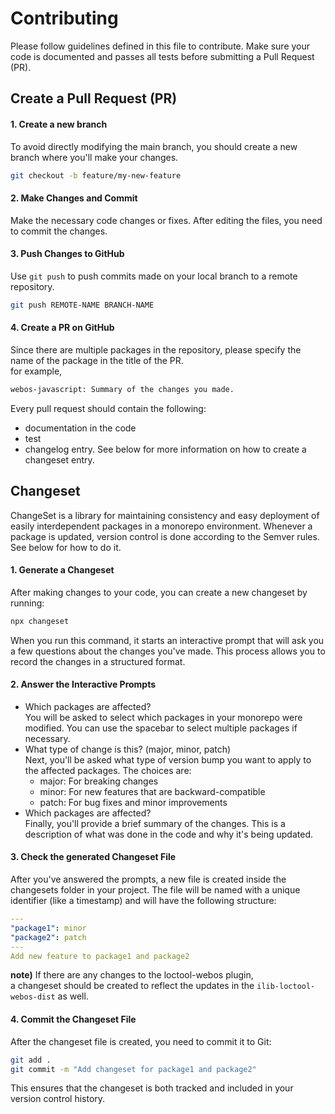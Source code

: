 # Contributing

Please follow guidelines defined in this file to contribute.
Make sure your code is documented and passes all tests before submitting a Pull Request (PR).

## Create a Pull Request (PR)


#### 1. Create a new branch
To avoid directly modifying the main branch, you should create a new branch where you'll make your changes.
```bash
git checkout -b feature/my-new-feature
```
#### 2. Make Changes and Commit
Make the necessary code changes or fixes. After editing the files, you need to commit the changes.

#### 3. Push Changes to GitHub
Use `git push` to push commits made on your local branch to a remote repository.   

```bash
git push REMOTE-NAME BRANCH-NAME
```

#### 4. Create a PR on GitHub
Since there are multiple packages in the repository, please specify the name of the package in the title of the PR.  
for example,  

```bash
webos-javascript: Summary of the changes you made.
```

Every pull request should contain the following:
   - documentation in the code
   - test
   - changelog entry. See below for more information on how to create a changeset entry.


## Changeset
ChangeSet is a library for maintaining consistency and easy deployment of easily interdependent packages in a monorepo environment. Whenever a package is updated, version control is done according to the Semver rules.
See below for how to do it.

#### 1. Generate a Changeset
After making changes to your code, you can create a new changeset by running:  
```bash
npx changeset
```

When you run this command, it starts an interactive prompt that will ask you a few questions about the changes you've made. This process allows you to record the changes in a structured format.

#### 2. Answer the Interactive Prompts
- Which packages are affected?   
  You will be asked to select which packages in your monorepo were modified. You can use the spacebar to select multiple packages if necessary.
- What type of change is this? (major, minor, patch)  
  Next, you'll be asked what type of version bump you want to apply to the affected packages. The choices are:
  - major: For breaking changes
  - minor: For new features that are backward-compatible
  - patch: For bug fixes and minor improvements
- Which packages are affected?  
  Finally, you'll provide a brief summary of the changes. This is a description of what was done in the code and why it's being updated.

#### 3. Check the generated Changeset File
After you've answered the prompts, a new file is created inside the changesets folder in your project. The file will be named with a unique identifier (like a timestamp) and will have the following structure:

```yaml
---
"package1": minor
"package2": patch
---
Add new feature to package1 and package2
```
**note)**
If there are any changes to the loctool-webos plugin,  
a changeset should be created to reflect the updates in the `ilib-loctool-webos-dist` as well.

#### 4. Commit the Changeset File
After the changeset file is created, you need to commit it to Git:

```bash
git add .
git commit -m "Add changeset for package1 and package2"
```
This ensures that the changeset is both tracked and included in your version control history.